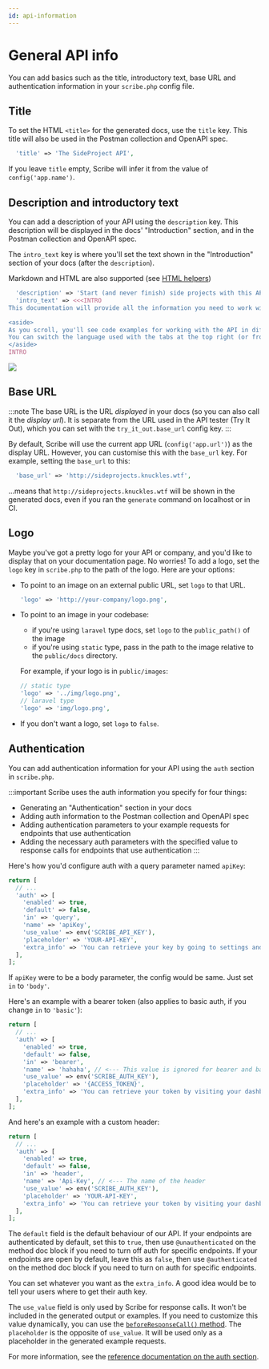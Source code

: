 ```yaml
---
id: api-information
---
```


# General API info
You can add basics such as the title, introductory text, base URL and authentication information in your `scribe.php` config file.

## Title
To set the HTML `<title>` for the generated docs, use the `title` key. This title will also be used in the Postman collection and OpenAPI spec.

```php title=config/scribe.php
  'title' => 'The SideProject API',
```

If you leave `title` empty, Scribe will infer it from the value of `config('app.name')`.

## Description and introductory text
You can add a description of your API using the `description` key. This description will be displayed in the docs' "Introduction" section, and in the Postman collection and OpenAPI spec.

The `intro_text` key is where you'll set the text shown in the "Introduction" section of your docs (after the `description`).

Markdown and HTML are also supported (see [HTML helpers](../reference/html))

```php title=config/scribe.php
  'description' => 'Start (and never finish) side projects with this API.',
  'intro_text' => <<<INTRO
This documentation will provide all the information you need to work with our API.

<aside>
As you scroll, you'll see code examples for working with the API in different programming languages in the dark area to the right (or as part of the content on mobile).
You can switch the language used with the tabs at the top right (or from the nav menu at the top left on mobile).
</aside>
INTRO
```

![](/img/screenshots/docs-intro.png)

## Base URL
:::note
The base URL is the URL _displayed_ in your docs (so you can also call it the _display url_). It is separate from the URL used in the API tester (Try It Out), which you can set with the `try_it_out.base_url` config key.
:::

By default, Scribe will use the current app URL (`config('app.url')`) as the display URL. However, you can customise this with the `base_url` key. For example, setting the `base_url` to this:

```php title=config/scribe.php
  'base_url' => 'http://sideprojects.knuckles.wtf',
```

...means that `http://sideprojects.knuckles.wtf` will be shown in the generated docs, even if you ran the `generate` command on localhost or in CI.


## Logo
Maybe you've got a pretty logo for your API or company, and you'd like to display that on your documentation page. No worries! To add a logo, set the `logo` key in `scribe.php` to the path of the logo. Here are your options:

- To point to an image on an external public URL, set `logo` to that URL.
   ```php
   'logo' => 'http://your-company/logo.png',
   ```
- To point to an image in your codebase:
  - if you're using `laravel` type docs, set `logo` to the `public_path()` of the image
  - if you're using `static` type, pass in the path to the image relative to the `public/docs` directory. 

  For example, if your logo is in `public/images`:
   ```php
   // static type
   'logo' => '../img/logo.png',
   // laravel type
   'logo' => 'img/logo.png',
   ```
- If you don't want a logo, set `logo` to `false`.

## Authentication
You can add authentication information for your API using the `auth` section in `scribe.php`.

:::important
Scribe uses the auth information you specify for four things:
  - Generating an "Authentication" section in your docs
  - Adding auth information to the Postman collection and OpenAPI spec
  - Adding authentication parameters to your example requests for endpoints that use authentication
  - Adding the necessary auth parameters with the specified value to response calls for endpoints that use authentication
:::

Here's how you'd configure auth with a query parameter named `apiKey`:

```php title=config/scribe.php
return [
  // ...
  'auth' => [
    'enabled' => true,
    'default' => false,
    'in' => 'query',
    'name' => 'apiKey',
    'use_value' => env('SCRIBE_API_KEY'),
    'placeholder' => 'YOUR-API-KEY',
    'extra_info' => 'You can retrieve your key by going to settings and clicking <b>Generate API key</b>.',
  ],
];
```

If `apiKey` were to be a body parameter, the config would be same. Just set `in` to `'body'`.

Here's an example with a bearer token (also applies to basic auth, if you change `in` to `'basic'`):


```php title=config/scribe.php
return [
  // ...
  'auth' => [
    'enabled' => true,
    'default' => false,
    'in' => 'bearer',
    'name' => 'hahaha', // <--- This value is ignored for bearer and basic auth
    'use_value' => env('SCRIBE_AUTH_KEY'),
    'placeholder' => '{ACCESS_TOKEN}',
    'extra_info' => 'You can retrieve your token by visiting your dashboard and clicking <b>Generate API token</b>.',
  ],
];
```

And here's an example with a custom header:


```php title=config/scribe.php
return [
  // ...
  'auth' => [
    'enabled' => true,
    'default' => false,
    'in' => 'header',
    'name' => 'Api-Key', // <--- The name of the header
    'use_value' => env('SCRIBE_AUTH_KEY'),
    'placeholder' => 'YOUR-API-KEY',
    'extra_info' => 'You can retrieve your token by visiting your dashboard and clicking <b>Generate API token</b>.',
  ],
];
```
The `default` field is the default behaviour of our API. If your endpoints are authenticated by default, set this to `true`, then use `@unauthenticated` on the method doc block if you need to turn off auth for specific endpoints. If your endpoints are open by default, leave this as `false`, then use `@authenticated` on the method doc block if you need to turn on auth for specific endpoints.

You can set whatever you want as the `extra_info`. A good idea would be to tell your users where to get their auth key. 

The `use_value` field is only used by Scribe for response calls. It won't be included in the generated output or examples. If you need to customize this value dynamically, you can use the [`beforeResponseCall()` method](responses#authentication-and-customization).
The `placeholder` is the opposite of `use_value`. It will be used only as a placeholder in the generated example requests.

For more information, see the [reference documentation on the auth section](../reference/config#auth).


